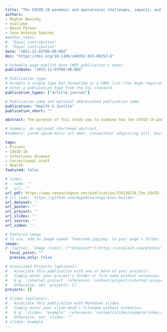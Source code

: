```yaml
---
title: "The COVID-19 pandemic and operational challenges, impacts, and lessons learned: A multi-methods study of U.S. prison systems"
authors:
- Meghan Novisky
- tostlebe
- David Pyrooz
- Jose Antonio Sanchez
#author_notes:
#- "Equal contribution"
#- "Equal contribution"
date: "2023-12-03T00:00:00Z"
doi: "https://doi.org/10.1186/s40352-023-00253-6"

# Schedule page publish date (NOT publication's date).
publishDate: "2023-12-03T00:00:00Z"

# Publication type.
# Accepts a single type but formatted as a YAML list (for Hugo requirements).
# Enter a publication type from the CSL standard.
publication_types: ["article-journal"]

# Publication name and optional abbreviated publication name.
publication: "Health & Justice"
publication_short: ""

abstract: The purpose of this study was to examine how the COVID-19 pandemic changed U.S. prison operations and influenced the daily work of prison staff. In collaboration with the National Institute of Corrections, we administered a survey to 31 state correctional agencies in April 2021 and conducted five focus groups with 62 correctional staff. Using a framework of bounded rationality, we find that daily operations were strained, particularly in the areas of staffing, implementing public health policy efforts, and sustaining correctional programming. While prison systems and staff were under-prepared to respond to the pandemic, they attempted to address complex problems with the limited resources they had. Results underscore a need in corrections for prioritizing further developments and reviews of collaborative policies and practices for managing crisis situations. Seeking avenues for leveraging technological innovations to improve operations and facilitate enhanced communication are especially warranted. Finally, meaningful reductions in the prison population, changes in physical infrastructure, and expansions of hiring and retention initiatives are critical for positioning prisons to manage future emergencies.

# Summary. An optional shortened abstract.
#summary: Lorem ipsum dolor sit amet, consectetur adipiscing elit. Duis posuere tellus ac convallis placerat. Proin tincidunt magna sed ex sollicitudin condimentum.

tags:
- Prisons
- COVID-19
- Infectious disease
- Correctional staff
- Health
featured: false

# links:
# - name: ""
#   url: ""
url_pdf: https://www.researchgate.net/publication/376236176_The_COVID-19_pandemic_and_operational_challenges_impacts_and_lessons_learned_a_multi-methods_study_of_US_prison_systems
# url_code: 'https://github.com/HugoBlox/hugo-blox-builder'
url_dataset: ''
url_poster: ''
url_project: ''
url_slides: ''
url_source: ''
url_video: ''

# Featured image
# To use, add an image named `featured.jpg/png` to your page's folder. 
image:
#  caption: 'Image credit: [**Unsplash**](https://unsplash.com/photos/jdD8gXaTZsc)'
  focal_point: ""
  preview_only: false

# Associated Projects (optional).
#   Associate this publication with one or more of your projects.
#   Simply enter your project's folder or file name without extension.
#   E.g. `internal-project` references `content/project/internal-project/index.md`.
#   Otherwise, set `projects: []`.
projects: []

# Slides (optional).
#   Associate this publication with Markdown slides.
#   Simply enter your slide deck's filename without extension.
#   E.g. `slides: "example"` references `content/slides/example/index.md`.
#   Otherwise, set `slides: ""`.
# slides: example
---
```

